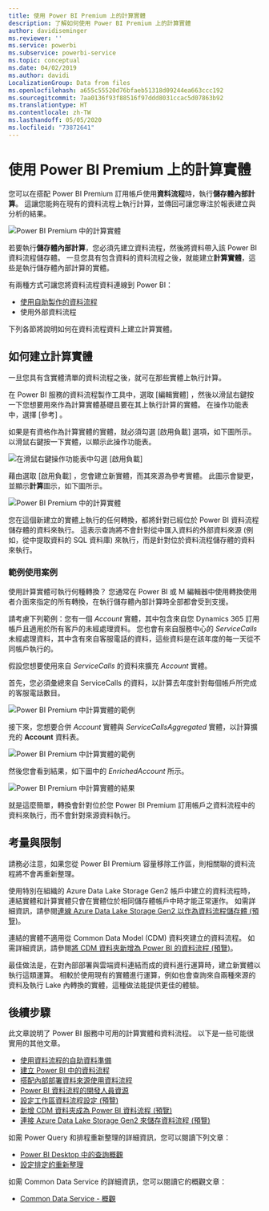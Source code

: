 ```yaml
---
title: 使用 Power BI Premium 上的計算實體
description: 了解如何使用 Power BI Premium 上的計算實體
author: davidiseminger
ms.reviewer: ''
ms.service: powerbi
ms.subservice: powerbi-service
ms.topic: conceptual
ms.date: 04/02/2019
ms.author: davidi
LocalizationGroup: Data from files
ms.openlocfilehash: a655c55520d76bfaeb51318d09244ea663ccc192
ms.sourcegitcommit: 7aa0136f93f88516f97ddd8031ccac5d07863b92
ms.translationtype: HT
ms.contentlocale: zh-TW
ms.lasthandoff: 05/05/2020
ms.locfileid: "73872641"
---
```

# <a name="using-computed-entities-on-power-bi-premium"></a>使用 Power BI Premium 上的計算實體

您可以在搭配 Power BI Premium 訂用帳戶使用**資料流程**時，執行**儲存體內部計算**。 這讓您能夠在現有的資料流程上執行計算，並傳回可讓您專注於報表建立與分析的結果。 

![Power BI Premium 中的計算實體](media/service-dataflows-computed-entities-premium/computed-entities-premium_00.png)

若要執行**儲存體內部計算**，您必須先建立資料流程，然後將資料帶入該 Power BI 資料流程儲存體。 一旦您具有包含資料的資料流程之後，就能建立**計算實體**，這些是執行儲存體內部計算的實體。 

有兩種方式可讓您將資料流程資料連線到 Power BI：

* [使用自助製作的資料流程](service-dataflows-create-use.md)
* 使用外部資料流程

下列各節將說明如何在資料流程資料上建立計算實體。

## <a name="how-to-create-computed-entities"></a>如何建立計算實體 

一旦您具有含實體清單的資料流程之後，就可在那些實體上執行計算。

在 Power BI 服務的資料流程製作工具中，選取 [編輯實體]  ，然後以滑鼠右鍵按一下您想要用來作為計算實體基礎且要在其上執行計算的實體。 在操作功能表中，選擇 [參考]  。

如果是有資格作為計算實體的實體，就必須勾選 [啟用負載]  選項，如下圖所示。 以滑鼠右鍵按一下實體，以顯示此操作功能表。

![在滑鼠右鍵操作功能表中勾選 [啟用負載]](media/service-dataflows-computed-entities-premium/computed-entities-premium_01.png)

藉由選取 [啟用負載]  ，您會建立新實體，而其來源為參考實體。 此圖示會變更，並顯示**計算**圖示，如下圖所示。

![Power BI Premium 中的計算實體](media/service-dataflows-computed-entities-premium/computed-entities-premium_00.png)

您在這個新建立的實體上執行的任何轉換，都將針對已經位於 Power BI 資料流程儲存體的資料來執行。 這表示查詢將不會針對從中匯入資料的外部資料來源 (例如，從中提取資料的 SQL 資料庫) 來執行，而是針對位於資料流程儲存體的資料來執行。

### <a name="example-use-cases"></a>範例使用案例
使用計算實體可執行何種轉換？ 您通常在 Power BI 或 M 編輯器中使用轉換使用者介面來指定的所有轉換，在執行儲存體內部計算時全部都會受到支援。 

請考慮下列範例：您有一個 *Account* 實體，其中包含來自您 Dynamics 365 訂用帳戶且適用於所有客戶的未經處理資料。 您也會有來自服務中心的 *ServiceCalls* 未經處理資料，其中含有來自客服電話的資料，這些資料是在該年度的每一天從不同帳戶執行的。

假設您想要使用來自 *ServiceCalls* 的資料來擴充 *Account* 實體。 

首先，您必須彙總來自 ServiceCalls 的資料，以計算去年度針對每個帳戶所完成的客服電話數目。 

![Power BI Premium 中計算實體的範例](media/service-dataflows-computed-entities-premium/computed-entities-premium_02.png)

接下來，您想要合併 *Account* 實體與 *ServiceCallsAggregated* 實體，以計算擴充的 **Account** 資料表。

![Power BI Premium 中計算實體的範例](media/service-dataflows-computed-entities-premium/computed-entities-premium_03.png)

然後您會看到結果，如下圖中的 *EnrichedAccount* 所示。

![Power BI Premium 中計算實體的結果](media/service-dataflows-computed-entities-premium/computed-entities-premium_04.png)

就是這麼簡單，轉換會針對位於您 Power BI Premium 訂用帳戶之資料流程中的資料來執行，而不會針對來源資料執行。

## <a name="considerations-and-limitations"></a>考量與限制

請務必注意，如果您從 Power BI Premium 容量移除工作區，則相關聯的資料流程將不會再重新整理。 

使用特別在組織的 Azure Data Lake Storage Gen2 帳戶中建立的資料流程時，連結實體和計算實體只會在實體位於相同儲存體帳戶中時才能正常運作。 如需詳細資訊，請參閱[連線 Azure Data Lake Storage Gen2 以作為資料流程儲存體 (預覽)](service-dataflows-connect-azure-data-lake-storage-gen2.md)。

連結的實體不適用從 Common Data Model (CDM) 資料夾建立的資料流程。 如需詳細資訊，請參閱[將 CDM 資料夾新增為 Power BI 的資料流程 (預覽)](service-dataflows-add-cdm-folder.md)。

最佳做法是，在對內部部署與雲端資料連結而成的資料進行運算時，建立新實體以執行這類運算。 相較於使用現有的實體進行運算，例如也會查詢來自兩種來源的資料及執行 Lake 內轉換的實體，這種做法能提供更佳的體驗。

## <a name="next-steps"></a>後續步驟

此文章說明了 Power BI 服務中可用的計算實體和資料流程。 以下是一些可能很實用的其他文章。

* [使用資料流程的自助資料準備](service-dataflows-overview.md)
* [建立 Power BI 中的資料流程](service-dataflows-create-use.md)
* [搭配內部部署資料來源使用資料流程](service-dataflows-on-premises-gateways.md)
* [Power BI 資料流程的開發人員資源](service-dataflows-developer-resources.md)
* [設定工作區資料流程設定 (預覽)](service-dataflows-configure-workspace-storage-settings.md)
* [新增 CDM 資料夾成為 Power BI 資料流程 (預覽)](service-dataflows-add-cdm-folder.md)
* [連接 Azure Data Lake Storage Gen2 來儲存資料流程 (預覽)](service-dataflows-connect-azure-data-lake-storage-gen2.md)

如需 Power Query 和排程重新整理的詳細資訊，您可以閱讀下列文章：
* [Power BI Desktop 中的查詢概觀](desktop-query-overview.md)
* [設定排定的重新整理](refresh-scheduled-refresh.md)

如需 Common Data Service 的詳細資訊，您可以閱讀它的概觀文章：
* [Common Data Service - 概觀](https://docs.microsoft.com/powerapps/common-data-model/overview)

